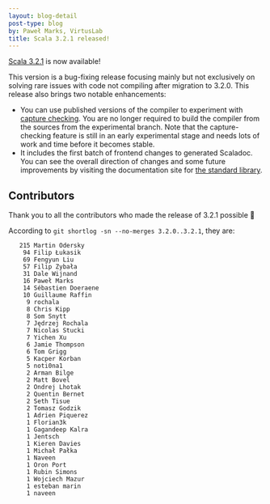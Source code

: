 ```yaml
---
layout: blog-detail
post-type: blog
by: Paweł Marks, VirtusLab
title: Scala 3.2.1 released!
---
```


[Scala 3.2.1](https://github.com/lampepfl/dotty/releases/tag/3.2.1) is now available!

This version is a bug-fixing release focusing mainly but not exclusively on solving rare issues with code not compiling after migration to 3.2.0. This release also brings two notable enhancements:

- You can use published versions of the compiler to experiment with [capture checking](https://docs.scala-lang.org/scala3/reference/experimental/cc.html). You are no longer required to build the compiler from the sources from the experimental branch. Note that the capture-checking feature is still in an early experimental stage and needs lots of work and time before it becomes stable.
- It includes the first batch of frontend changes to generated Scaladoc. You can see the overall direction of changes and some future improvements by visiting the documentation site for [the standard library](https://www.scala-lang.org/api/3.2.1/).

## Contributors

Thank you to all the contributors who made the release of 3.2.1 possible 🎉

According to `git shortlog -sn --no-merges 3.2.0..3.2.1`, they are:

```
   215 Martin Odersky
    94 Filip Łukasik
    69 Fengyun Liu
    57 Filip Zybała
    31 Dale Wijnand
    16 Paweł Marks
    14 Sébastien Doeraene
    10 Guillaume Raffin
     9 rochala
     8 Chris Kipp
     8 Som Snytt
     7 Jędrzej Rochala
     7 Nicolas Stucki
     7 Yichen Xu
     6 Jamie Thompson
     6 Tom Grigg
     5 Kacper Korban
     5 noti0na1
     2 Arman Bilge
     2 Matt Bovel
     2 Ondrej Lhotak
     2 Quentin Bernet
     2 Seth Tisue
     2 Tomasz Godzik
     1 Adrien Piquerez
     1 Florian3k
     1 Gagandeep Kalra
     1 Jentsch
     1 Kieren Davies
     1 Michał Pałka
     1 Naveen
     1 Oron Port
     1 Rubin Simons
     1 Wojciech Mazur
     1 esteban marin
     1 naveen
```

